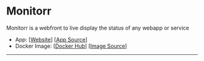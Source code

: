 # Monitorr

Monitorr is a webfront to live display the status of any webapp or service

- App: [[Website](https://github.com/Monitorr/Monitorr/wiki)] [[App Source](https://github.com/Monitorr/Monitorr)]
- Docker Image: [[Docker Hub](https://hub.docker.com/)] [[Image Source](https://hub.docker.com/r/monitorr/monitorr/)]

---